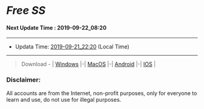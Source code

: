 
# *Free SS*

#### Next Update Time : 2019-09-22_08:20

---
* Updata Time: [2019-09-21_22:20](https://github.com/Geek-007/free-SS/blob/master/2019-09-21_22:20_FreeSS.txt) (Local Time)
---

> Download - | [Windows](https://github.com/shadowsocks/shadowsocks-windows/releases) |-| [MacOS](https://github.com/shadowsocks/shadowsocks-iOS/releases) |-| [Android](https://github.com/shadowsocks/shadowsocks-android/releases) |-| [IOS](https://itunes.apple.com/us/) |

### Disclaimer:
All accounts are from the Internet, non-profit purposes, only for everyone to learn and use, do not use for illegal purposes.
<br>
